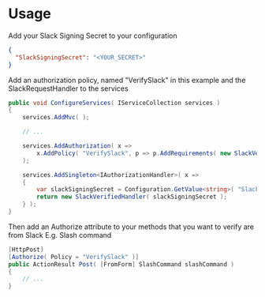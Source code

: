# Usage

Add your Slack Signing Secret to your configuration

```json
{
  "SlackSigningSecret": "<YOUR_SECRET>"
}
```

Add an authorization policy, named "VerifySlack" in this example and the SlackRequestHandler to the services
```c#
public void ConfigureServices( IServiceCollection services )
{
    services.AddMvc( );

    // ...

    services.AddAuthorization( x => 
        x.AddPolicy( "VerifySlack", p => p.AddRequirements( new SlackVerifiedRequirement( ) ) )
    );

    services.AddSingleton<IAuthorizationHandler>( x =>
    {
        var slackSigningSecret = Configuration.GetValue<string>( "SlackSigningSecret" );
        return new SlackVerifiedHandler( slackSigningSecret );
    } );
}
```

Then add an Authorize attribute to your methods that you want to verify are from Slack
E.g. Slash command
```c#
[HttpPost]
[Authorize( Policy = "VerifySlack" )]
public ActionResult Post( [FromForm] SlashCommand slashCommand ) 
{
    // ...
}
```